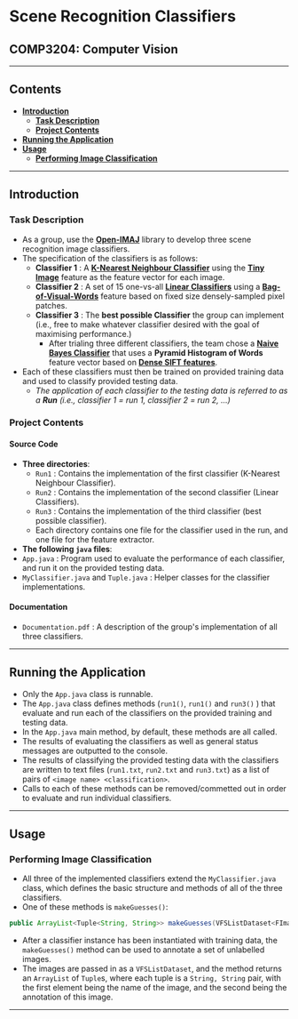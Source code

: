 # Scene Recognition Classifiers
## COMP3204: Computer Vision
---
## Contents

- **[Introduction](#introduction)**
  * **[Task Description](#task-description)**
  * **[Project Contents](#project-contents)**
- **[Running the Application](#running-the-application)**
- **[Usage](#usage)**
  * **[Performing Image Classification](#performing-image-classification)**

---

## Introduction

### Task Description

- As a group, use the [**Open-IMAJ**](http://openimaj.org/) library to develop three scene recognition image classifiers.
- The specification of the classifiers is as follows:
  - **Classifier 1** : A [**K-Nearest Neighbour Classifier**](https://en.wikipedia.org/wiki/K-nearest_neighbors_algorithm#:~:text=An%20object%20is%20classified%20by,of%20that%20single%20nearest%20neighbor.) using the [**Tiny Image**](https://www.cc.gatech.edu/classes/AY2016/cs4476_fall/results/proj4/html/euzun3/index.html#:~:text=The%20%22tiny%20image%22%20feature%2C,zero%20mean%20and%20unit%20length.) feature as the feature vector for each image.
  - **Classifier 2** : A set of 15 one-vs-all [**Linear Classifiers**](https://en.wikipedia.org/wiki/Linear_classifier#:~:text=A%20linear%20classifier%20achieves%20this,vector%20called%20a%20feature%20vector.) using a [**Bag-of-Visual-Words**](https://towardsdatascience.com/bag-of-visual-words-in-a-nutshell-9ceea97ce0fb) feature based on fixed size densely-sampled pixel patches.
  - **Classifier 3** : The **best possible Classifier** the group can implement (i.e., free to make whatever classifier desired with the goal of maximising performance.)
    - After trialing three different classifiers, the team chose a [**Naive Bayes Classifier**](https://en.wikipedia.org/wiki/Naive_Bayes_classifier) that uses a **Pyramid Histogram of Words** feature vector based on [**Dense SIFT features**](http://www.scholarpedia.org/article/Scale_Invariant_Feature_Transform).
- Each of these classifiers must then be trained on provided training data and used to classify provided testing data.
  - *The application of each classifier to the testing data is referred to as a **Run** (i.e., classifier 1 = run 1, classifier 2 = run 2, ...)* 

### Project Contents

#### Source Code

- **Three directories**:
  - `Run1` : Contains the implementation of the first classifier (K-Nearest Neighbour Classifier). 
  - `Run2` : Contains the implementation of the second classifier (Linear Classifiers).
  - `Run3` : Contains the implementation of the third classifier (best possible classifier).
  - Each directory contains one file for the classifier used in the run, and one file for the feature extractor.
-  **The following `java` files**:
  - `App.java` : Program used to evaluate the performance of each classifier, and run it on the provided testing data.
  - `MyClassifier.java` and `Tuple.java` : Helper classes for the classifier implementations.

#### Documentation

- `Documentation.pdf` : A description of the group's implementation of all three classifiers.

---

## Running the Application

- Only the `App.java` class is runnable.
- The `App.java` class defines methods (`run1()`, `run1()` and `run3()` ) that evaluate and run each of the classifiers on the provided training and testing data.
- In the `App.java` main method, by default, these methods are all called.
- The results of evaluating the classifiers as well as general status messages are outputted to the console.
- The results of classifying the provided testing data with the classifiers are written to text files (`run1.txt`, `run2.txt` and `run3.txt`) as a list of pairs of `<image name> <classification>`.
- Calls to each of these methods can be removed/commetted out in order to evaluate and run individual classifiers.

---
## Usage

### Performing Image Classification

- All three of the implemented classifiers extend the `MyClassifier.java` class, which defines the basic structure and methods of all of the three classifiers.
- One of these methods is `makeGuesses()`:

```java
public ArrayList<Tuple<String, String>> makeGuesses(VFSListDataset<FImage> dataset) { ... }
```

- After a classifier instance has been instantiated with training data, the `makeGuesses()` method can be used to annotate a set of unlabelled images.
- The images are passed in as a `VFSListDataset`, and the method returns an `ArrayList` of `Tuple`s, where each tuple is a `String, String` pair, with the first element being the name of the image, and the second being the annotation of this image.

---

